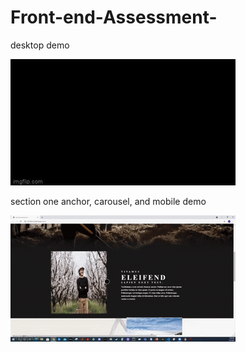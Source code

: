 # Front-end-Assessment-
desktop demo

![](5ieins.gif)

section one anchor, carousel, and mobile demo

![](5ieku0.gif)
